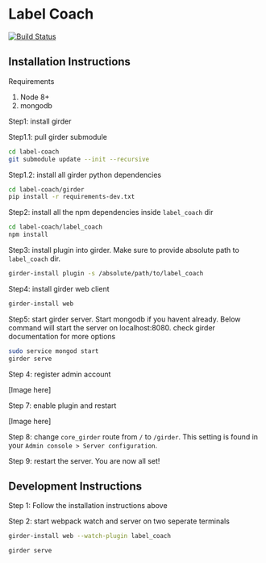 # Label Coach

[![Build Status](https://travis-ci.org/chaitanya2334/label-coach.svg?branch=master)](https://travis-ci.org/chaitanya2334/label-coach)

## Installation Instructions

Requirements
1. Node 8+
2. mongodb

Step1: install girder

Step1.1: pull girder submodule
```bash
cd label-coach
git submodule update --init --recursive
```
Step1.2: install all girder python dependencies
```bash
cd label-coach/girder
pip install -r requirements-dev.txt
```



Step2: install all the npm dependencies inside `label_coach` dir

```bash
cd label-coach/label_coach
npm install
```

Step3: install plugin into girder. Make sure to provide absolute path to `label_coach` dir.
```bash
girder-install plugin -s /absolute/path/to/label_coach
```

Step4: install girder web client
```bash
girder-install web
```

Step5: start girder server. Start mongodb if you havent already. Below command will start the server on localhost:8080. check girder documentation 
for more options
```bash
sudo service mongod start
girder serve
```

Step 4: register admin account 

[Image here]

Step 7: enable plugin and restart

[Image here]

Step 8: change `core_girder` route from `/` to `/girder`. This setting is found in your `Admin console > Server configuration`.

Step 9: restart the server. You are now all set!

## Development Instructions

Step 1: Follow the installation instructions above 

Step 2: start webpack watch and server on two seperate terminals
```bash
girder-install web --watch-plugin label_coach 
```

```bash
girder serve
```


